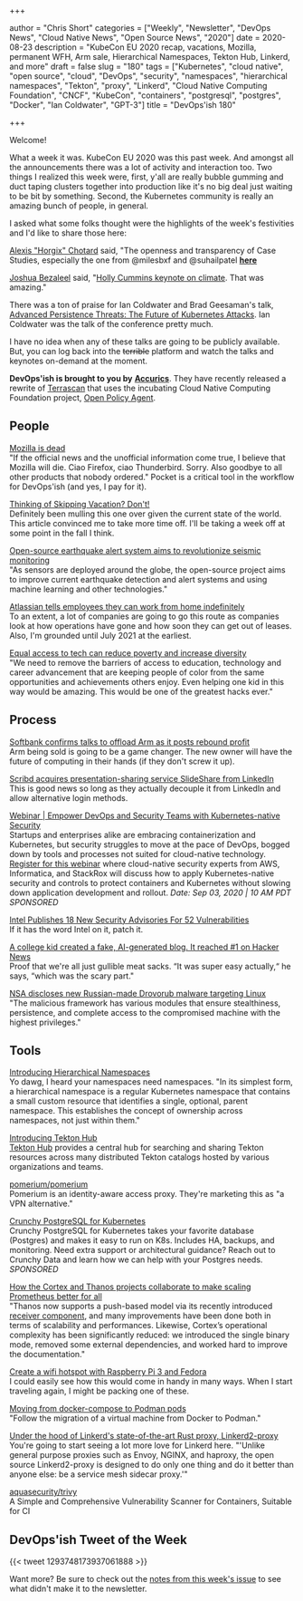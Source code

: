 +++

author = "Chris Short"
categories = ["Weekly", "Newsletter", "DevOps News", "Cloud Native News", "Open Source News", "2020"]
date = 2020-08-23
description = "KubeCon EU 2020 recap, vacations, Mozilla, permanent WFH, Arm sale, Hierarchical Namespaces, Tekton Hub, Linkerd, and more"
draft = false
slug = "180"
tags = ["Kubernetes", "cloud native", "open source", "cloud", "DevOps", "security", "namespaces", "hierarchical namespaces", "Tekton", "proxy", "Linkerd", "Cloud Native Computing Foundation", "CNCF", "KubeCon", "containers", "postgresql", "postgres", "Docker", "Ian Coldwater", "GPT-3"]
title = "DevOps'ish 180"

+++

Welcome!

What a week it was. KubeCon EU 2020 was this past week. And amongst all the announcements there was a lot of activity and interaction too. Two things I realized this week were, first, y'all are really bubble gumming and duct taping clusters together into production like it's no big deal just waiting to be bit by something. Second, the Kubernetes community is really an amazing bunch of people, in general.

I asked what some folks thought were the highlights of the week's festivities and I'd like to share those here:

[Alexis "Horgix" Chotard](https://twitter.com/Horgix) said, "The openness and transparency of Case Studies, especially the one from @milesbxf and @suhailpatel [**here**](https://twitter.com/Horgix/status/1296071376760115200)

[Joshua Bezaleel](https://twitter.com/joshuabezaleel/status/1296443783580725248?s=20) said, "[Holly Cummins keynote on climate](https://kccnceu20.sched.com/event/ZfGQ/keynote-how-to-love-k8s-and-not-wreck-the-planet-holly-cummins-worldwide-ibm-garage-developer-lead-ibm). That was amazing."

There was a ton of praise for Ian Coldwater and Brad Geesaman's talk, [Advanced Persistence Threats: The Future of Kubernetes Attacks](https://kccnceu20.sched.com/event/ZesN/advanced-persistence-threats-the-future-of-kubernetes-attacks-ian-coldwater-heroku-brad-geesaman-brad-geesaman-consulting). Ian Coldwater was the talk of the conference pretty much.

I have no idea when any of these talks are going to be publicly available. But, you can log back into the ~~terrible~~ platform and watch the talks and keynotes on-demand at the moment.

**DevOps'ish is brought to you by** [**Accurics**](https://www.accurics.com/?utm_source=newsletter&utm_medium=email&utm_campaign=devopsish_180). They have recently released a rewrite of [Terrascan](https://github.com/accurics/terrascan?utm_source=newsletter&utm_medium=email&utm_campaign=devopsish_180) that uses the incubating Cloud Native Computing Foundation project, [Open Policy Agent](https://www.openpolicyagent.org/?utm_source=newsletter&utm_medium=email&utm_campaign=devopsish_180).

## People

[Mozilla is dead](https://kowabit.de/mozilla-is-dead/)  
"If the official news and the unofficial information come true, I believe that Mozilla will die. Ciao Firefox, ciao Thunderbird. Sorry. Also goodbye to all other products that nobody ordered." Pocket is a critical tool in the workflow for DevOps'ish (and yes, I pay for it).

[Thinking of Skipping Vacation? Don't!](https://hbr.org/2020/08/thinking-of-skipping-vacation-dont)  
Definitely been mulling this one over given the current state of the world. This article convinced me to take more time off. I'll be taking a week off at some point in the fall I think.

[Open-source earthquake alert system aims to revolutionize seismic monitoring](https://www.techrepublic.com/article/open-source-earthquake-alert-system-aims-to-revolutionize-seismic-monitoring/)  
"As sensors are deployed around the globe, the open-source project aims to improve current earthquake detection and alert systems and using machine learning and other technologies."

[Atlassian tells employees they can work from home indefinitely](https://www.cnbc.com/2020/08/07/atlassian-tells-employees-they-can-work-from-home-indefinitely.html)  
To an extent, a lot of companies are going to go this route as companies look at how operations have gone and how soon they can get out of leases. Also, I'm grounded until July 2021 at the earliest.

[Equal access to tech can reduce poverty and increase diversity](https://thehill.com/opinion/technology/511436-equal-access-to-tech-can-reduce-poverty-and-increase-diversity)  
"We need to remove the barriers of access to education, technology and career advancement that are keeping people of color from the same opportunities and achievements others enjoy. Even helping one kid in this way would be amazing. This would be one of the greatest hacks ever."

## Process

[Softbank confirms talks to offload Arm as it posts rebound profit](https://www.theregister.com/2020/08/12/softbank_q2_2021/)  
Arm being sold is going to be a game changer. The new owner will have the future of computing in their hands (if they don't screw it up).

[Scribd acquires presentation-sharing service SlideShare from LinkedIn](https://techcrunch.com/2020/08/11/scribd-acquires-slideshare/)  
This is good news so long as they actually decouple it from LinkedIn and allow alternative login methods.

[Webinar | Empower DevOps and Security Teams with Kubernetes-native Security](https://pages.awscloud.com/GLOBAL-partner-OE-containers-stackrox-sept-2020-reg-event.html?ContainersStackRoxSeptember2020&sc_publisher=StackRox&sc_country=USA&sc_geo=NAMER&sc_category=mult&sc_outcome=acq&trk=Partner_DevOpsIsh)  
Startups and enterprises alike are embracing containerization and Kubernetes, but security struggles to move at the pace of DevOps, bogged down by tools and processes not suited for cloud-native technology. [Register for this webinar](https://pages.awscloud.com/GLOBAL-partner-OE-containers-stackrox-sept-2020-reg-event.html?ContainersStackRoxSeptember2020&sc_publisher=StackRox&sc_country=USA&sc_geo=NAMER&sc_category=mult&sc_outcome=acq&trk=Partner_DevOpsIsh) where cloud-native security experts from AWS, Informatica, and StackRox will discuss how to apply Kubernetes-native security and controls to protect containers and Kubernetes without slowing down application development and rollout. *Date: Sep 03, 2020 | 10 AM PDT* *SPONSORED*

[Intel Publishes 18 New Security Advisories For 52 Vulnerabilities](https://www.phoronix.com/scan.php?page=news_item&px=Intel-Security-August-2020)  
If it has the word Intel on it, patch it.

[A college kid created a fake, AI-generated blog. It reached #1 on Hacker News](https://www.technologyreview.com/2020/08/14/1006780/ai-gpt-3-fake-blog-reached-top-of-hacker-news/)  
Proof that we're all just gullible meat sacks. “It was super easy actually,“ he says, “which was the scary part."

[NSA discloses new Russian-made Drovorub malware targeting Linux](https://www.bleepingcomputer.com/news/security/nsa-discloses-new-russian-made-drovorub-malware-targeting-linux/)  
"The malicious framework has various modules that ensure stealthiness, persistence, and complete access to the compromised machine with the highest privileges."

## Tools

[Introducing Hierarchical Namespaces](https://kubernetes.io/blog/2020/08/14/introducing-hierarchical-namespaces/)  
Yo dawg, I heard your namespaces need namespaces. "In its simplest form, a hierarchical namespace is a regular Kubernetes namespace that contains a small custom resource that identifies a single, optional, parent namespace. This establishes the concept of ownership across namespaces, not just within them."

[Introducing Tekton Hub](https://cd.foundation/blog/2020/08/10/introducing-tekton-hub/)  
[Tekton Hub](https://hub-preview.tekton.dev/) provides a central hub for searching and sharing Tekton resources across many distributed Tekton catalogs hosted by various organizations and teams.

[pomerium/pomerium](https://github.com/pomerium/pomerium)  
Pomerium is an identity-aware access proxy. They're marketing this as "a VPN alternative."

[Crunchy PostgreSQL for Kubernetes](https://www.crunchydata.com/products/crunchy-postgresql-for-kubernetes/?utm_source=DevOpsish&utm_medium=Week1&utm_campaign=CrunchyK8)  
Crunchy PostgreSQL for Kubernetes takes your favorite database (Postgres) and makes it easy to run on K8s. Includes HA, backups, and monitoring. Need extra support or architectural guidance? Reach out to Crunchy Data and learn how we can help with your Postgres needs. *SPONSORED*

[How the Cortex and Thanos projects collaborate to make scaling Prometheus better for all](https://grafana.com/blog/2020/07/16/how-the-cortex-and-thanos-projects-collaborate-to-make-scaling-prometheus-better-for-all/)  
"Thanos now supports a push-based model via its recently introduced [receiver component](https://thanos.io/components/receive.md/), and many improvements have been done both in terms of scalability and performances. Likewise, Cortex’s operational complexity has been significantly reduced: we introduced the single binary mode, removed some external dependencies, and worked hard to improve the documentation."

[Create a wifi hotspot with Raspberry Pi 3 and Fedora](https://fedoramagazine.org/create-a-wifi-hotspot-with-raspberry-pi-3-and-fedora/)  
I could easily see how this would come in handy in many ways. When I start traveling again, I might be packing one of these.

[Moving from docker-compose to Podman pods](https://www.redhat.com/sysadmin/compose-podman-pods)  
"Follow the migration of a virtual machine from Docker to Podman."

[Under the hood of Linkerd's state-of-the-art Rust proxy, Linkerd2-proxy](https://linkerd.io/2020/07/23/under-the-hood-of-linkerds-state-of-the-art-rust-proxy-linkerd2-proxy/)  
You're going to start seeing a lot more love for Linkerd here. "'Unlike general purpose proxies such as Envoy, NGINX, and haproxy, the open source Linkerd2-proxy is designed to do only one thing and do it better than anyone else: be a service mesh sidecar proxy.'"

[aquasecurity/trivy](https://github.com/aquasecurity/trivy)  
A Simple and Comprehensive Vulnerability Scanner for Containers, Suitable for CI

## DevOps'ish Tweet of the Week

{{< tweet 1293748173937061888 >}}

Want more? Be sure to check out the [notes from this week's issue](https://github.com/chris-short/devopsish.com/blob/main/content/post/180/notes.md) to see what didn't make it to the newsletter.

